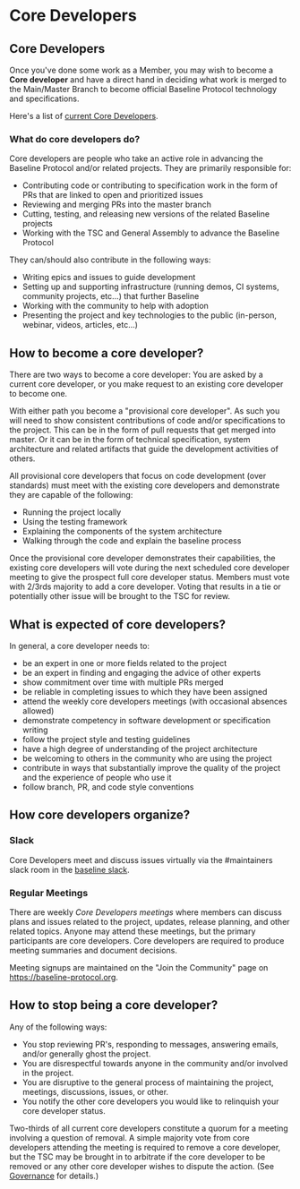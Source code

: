 # Core Developers

## Core Developers <a href="#maintainers" id="maintainers"></a>

Once you've done some work as a Member, you may wish to become a **Core developer** and have a direct hand in deciding what work is merged to the Main/Master Branch to become official Baseline Protocol technology and specifications.

Here's a list of [current Core Developers](./#maintainer-team).

### What do core developers do? <a href="#what-do-maintainers-do" id="what-do-maintainers-do"></a>

Core developers are people who take an active role in advancing the Baseline Protocol and/or related projects. They are primarily responsible for:

* Contributing code or contributing to specification work in the form of PRs that are linked to open and prioritized issues
* Reviewing and merging PRs into the master branch
* Cutting, testing, and releasing new versions of the related Baseline projects
* Working with the TSC and General Assembly to advance the Baseline Protocol

They can/should also contribute in the following ways:

* Writing epics and issues to guide development
* Setting up and supporting infrastructure (running demos, CI systems, community projects, etc...) that further Baseline
* Working with the community to help with adoption
* Presenting the project and key technologies to the public (in-person, webinar, videos, articles, etc...)

## How to become a core developer? <a href="#how-to-become-a-maintainer" id="how-to-become-a-maintainer"></a>

There are two ways to become a core developer: You are asked by a current core developer, or you make request to an existing core developer to become one.

With either path you become a "provisional core developer". As such you will need to show consistent contributions of code and/or specifications to the project. This can be in the form of pull requests that get merged into master. Or it can be in the form of technical specification, system architecture and related artifacts that guide the development activities of others.

All provisional core developers that focus on code development (over standards) must meet with the existing core developers and demonstrate they are capable of the following:

* Running the project locally
* Using the testing framework
* Explaining the components of the system architecture
* Walking through the code and explain the baseline process

Once the provisional core developer demonstrates their capabilities, the existing core developers will vote during the next scheduled core developer meeting to give the prospect full core developer status. Members must vote with 2/3rds majority to add a core developer. Voting that results in a tie or potentially other issue will be brought to the TSC for review.

## What is expected of core developers? <a href="#what-is-expected-of-maintainers" id="what-is-expected-of-maintainers"></a>

In general, a core developer needs to:

* be an expert in one or more fields related to the project
* be an expert in finding and engaging the advice of other experts
* show commitment over time with multiple PRs merged
* be reliable in completing issues to which they have been assigned
* attend the weekly core developers meetings (with occasional absences allowed)
* demonstrate competency in software development or specification writing
* follow the project style and testing guidelines
* have a high degree of understanding of the project architecture
* be welcoming to others in the community who are using the project
* contribute in ways that substantially improve the quality of the project and the experience of people who use it
* follow branch, PR, and code style conventions

## How core developers organize? <a href="#how-maintainers-organize" id="how-maintainers-organize"></a>

### Slack <a href="#slack" id="slack"></a>

Core Developers meet and discuss issues virtually via the #maintainers slack room in the [baseline slack](https://ethereum-baseline.slack.com).

### Regular Meetings <a href="#weekly-meetings" id="weekly-meetings"></a>

There are weekly _Core Developers meetings_ where members can discuss plans and issues related to the project, updates, release planning, and other related topics. Anyone may attend these meetings, but the primary participants are core developers. Core developers are required to produce meeting summaries and document decisions.

Meeting signups are maintained on the "Join the Community" page on https://baseline-protocol.org.

## How to stop being a core developer? <a href="#how-to-stop-being-a-maintainer" id="how-to-stop-being-a-maintainer"></a>

Any of the following ways:

* You stop reviewing PR's, responding to messages, answering emails, and/or generally ghost the project.
* You are disrespectful towards anyone in the community and/or involved in the project.
* You are disruptive to the general process of maintaining the project, meetings, discussions, issues, or other.
* You notify the other core developers you would like to relinquish your core developer status.

Two-thirds of all current core developers constitute a quorum for a meeting involving a question of removal. A simple majority vote from core developers attending the meeting is required to remove a core developer, but the TSC may be brought in to arbitrate if the core developer to be removed or any other core developer wishes to dispute the action. (See [Governance](../../governance/governance.md#charter-baseline-open-source-project-governance) for details.)
